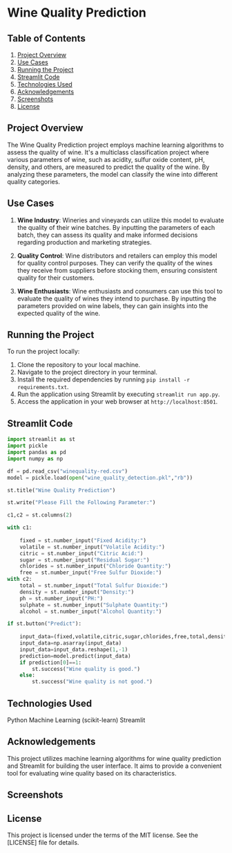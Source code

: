 # Wine Quality Prediction

## Table of Contents
1. [Project Overview](#project-overview)
2. [Use Cases](#use-cases)
3. [Running the Project](#running-the-project)
4. [Streamlit Code](#streamlit-code)
5. [Technologies Used](#technologies-used)
6. [Acknowledgements](#acknowledgements)
7. [Screenshots](#screenshots)
8. [License](#license)

## Project Overview

The Wine Quality Prediction project employs machine learning algorithms to assess the quality of wine. It's a multiclass classification project where various parameters of wine, such as acidity, sulfur oxide content, pH, density, and others, are measured to predict the quality of the wine. By analyzing these parameters, the model can classify the wine into different quality categories.

## Use Cases

1. **Wine Industry**: Wineries and vineyards can utilize this model to evaluate the quality of their wine batches. By inputting the parameters of each batch, they can assess its quality and make informed decisions regarding production and marketing strategies.

2. **Quality Control**: Wine distributors and retailers can employ this model for quality control purposes. They can verify the quality of the wines they receive from suppliers before stocking them, ensuring consistent quality for their customers.

3. **Wine Enthusiasts**: Wine enthusiasts and consumers can use this tool to evaluate the quality of wines they intend to purchase. By inputting the parameters provided on wine labels, they can gain insights into the expected quality of the wine.

## Running the Project

To run the project locally:

1. Clone the repository to your local machine.
2. Navigate to the project directory in your terminal.
3. Install the required dependencies by running `pip install -r requirements.txt`.
4. Run the application using Streamlit by executing `streamlit run app.py`.
5. Access the application in your web browser at `http://localhost:8501`.

## Streamlit Code

```python
import streamlit as st
import pickle
import pandas as pd
import numpy as np

df = pd.read_csv("winequality-red.csv")
model = pickle.load(open("wine_quality_detection.pkl","rb"))

st.title("Wine Quality Prediction")

st.write("Please Fill the Following Parameter:")

c1,c2 = st.columns(2)

with c1:
    
    fixed = st.number_input("Fixed Acidity:")
    volatile = st.number_input("Volatile Acidity:")
    citric = st.number_input("Citric Acid:")
    sugar = st.number_input("Residual Sugar:")
    chlorides = st.number_input("Chloride Quantity:")
    free = st.number_input("Free Sulfur Dioxide:")
with c2:
    total = st.number_input("Total Sulfur Dioxide:")
    density = st.number_input("Density:")
    ph = st.number_input("PH:")
    sulphate = st.number_input("Sulphate Quantity:")
    alcohol = st.number_input("Alcohol Quantity:")

if st.button("Predict"):
    
    input_data=(fixed,volatile,citric,sugar,chlorides,free,total,density,ph,sulphate,alcohol)
    input_data=np.asarray(input_data)
    input_data=input_data.reshape(1,-1)
    prediction=model.predict(input_data)
    if prediction[0]==1:
        st.success("Wine quality is good.")
    else:
        st.success("Wine quality is not good.")
```
## Technologies Used

Python
Machine Learning (scikit-learn)
Streamlit

## Acknowledgements

This project utilizes machine learning algorithms for wine quality prediction and Streamlit for building the user interface. It aims to provide a convenient tool for evaluating wine quality based on its characteristics.

## Screenshots



## License

This project is licensed under the terms of the MIT license. See the [LICENSE] file for details.
